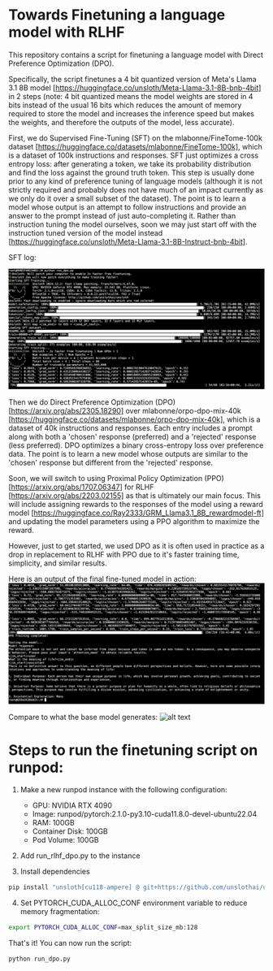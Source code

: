 # Towards Finetuning a language model with RLHF

This repository contains a script for finetuning a language model with Direct Preference Optimization (DPO).

Specifically, the script finetunes a 4 bit quantized version of Meta's Llama 3.1 8B model [https://huggingface.co/unsloth/Meta-Llama-3.1-8B-bnb-4bit] in 2 steps (note: 4 bit quantized means the model weights are stored in 4 bits instead of the usual 16 bits which reduces the amount of memory required to store the model and increases the inference speed but makes the weights, and therefore the outputs of the model, less accurate). 

First, we do Supervised Fine-Tuning (SFT) on the mlabonne/FineTome-100k dataset [https://huggingface.co/datasets/mlabonne/FineTome-100k], which is a dataset of 100k instructions and responses. SFT just optimizes a cross entropy loss: after generating a token, we take its probability distribution and find the loss against the ground truth token. This step is usually done prior to any kind of preference tuning of language models (although it is not strictly required and probably does not have much of an impact currently as we only do it over a small subset of the dataset). The point is to learn a model whose output is an attempt to follow instructions and provide an answer to the prompt instead of just auto-completing it. Rather than instruction tuning the model ourselves, soon we may just start off with the instruction tuned version of the model instead [https://huggingface.co/unsloth/Meta-Llama-3.1-8B-Instruct-bnb-4bit].

SFT log:

![alt text](sft_log.png)

Then we do Direct Preference Optimization (DPO) [https://arxiv.org/abs/2305.18290] over mlabonne/orpo-dpo-mix-40k [https://huggingface.co/datasets/mlabonne/orpo-dpo-mix-40k], which is a dataset of 40k instructions and responses. Each entry includes a prompt along with both a 'chosen' response (preferred) and a 'rejected' response (less preferred). DPO optimizes a binary cross-entropy loss over preference data. The point is to learn a new model whose outputs are similar to the 'chosen' response but different from the 'rejected' response.

Soon, we will switch to using Proximal Policy Optimization (PPO) [https://arxiv.org/abs/1707.06347] for RLHF [https://arxiv.org/abs/2203.02155] as that is ultimately our main focus. This will include assigning rewards to the responses of the model using a reward model [https://huggingface.co/Ray2333/GRM_Llama3.1_8B_rewardmodel-ft] and updating the model parameters using a PPO algorithm to maximize the reward.

However, just to get started, we used DPO as it is often used in practice as a drop in replacement to RLHF with PPO due to it's faster training time, simplicity, and similar results.

Here is an output of the final fine-tuned model in action:
![alt text](dpo_log.png)

Compare to what the base model generates:
![alt text](image.png)

# Steps to run the finetuning script on runpod:

1. Make a new runpod instance with the following configuration:
    - GPU: NVIDIA RTX 4090
    - Image: runpod/pytorch:2.1.0-py3.10-cuda11.8.0-devel-ubuntu22.04
    - RAM: 100GB
    - Container Disk: 100GB
    - Pod Volume: 100GB

2. Add run_rlhf_dpo.py to the instance

3. Install dependencies
```bash
pip install "unsloth[cu118-ampere] @ git+https://github.com/unslothai/unsloth.git"
```

4. Set PYTORCH_CUDA_ALLOC_CONF environment variable to reduce memory fragmentation:
```bash
export PYTORCH_CUDA_ALLOC_CONF=max_split_size_mb:128
```

That's it! You can now run the script:
```bash
python run_dpo.py
```
